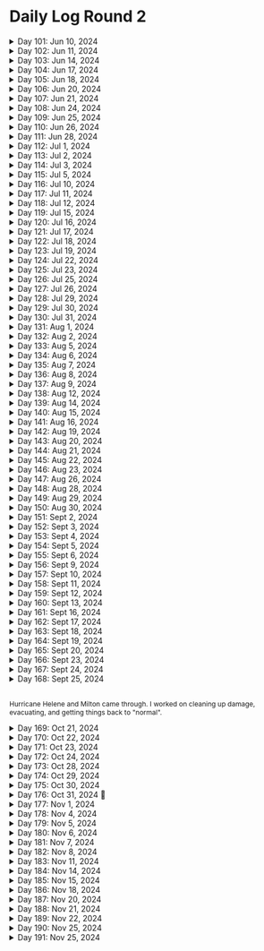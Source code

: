 # Daily Log Round 2

<details>
  <summary>Day 101: Jun 10, 2024</summary>

  ### Today's Progress:
  * Started and completed on learning Introductory JavaScript by building a Prymaind Generator on freeCodeCamp.

  ### Link to work:
  * None

  ### New thing(s) learned:
  * How to declare a variable using let/const
  * How to create different statements
  * Console logging

  ### Thoughts:
  * This one took a little while and was confusing. Took my time with it.

  ### Time spent working
  * 1.5 hrs
</details>

<details>
  <summary>Day 102: Jun 11, 2024</summary>

  ### Today's Progress:
  * Started and completed building a Gradebook App using JavaScript on freeCodeCamp.

  ### Link to work:
  * None

  ### New thing(s) learned:
  * None

  ### Thoughts:
  * I may go back to this sometime soon to get an understanding of how everything works again.

  ### Time spent working
  * 0.75 hrs
</details>

<details>
  <summary>Day 103: Jun 14, 2024</summary>

  ### Today's Progress:
  * Started working on building a Role Playing Game while learning Basic JavaScript (steps 1 → 69) on freeCodeCamp.

  ### Link to work:
  * None

  ### New thing(s) learned:
  * None

  ### Thoughts:
  * I'm slowly getting the hang of this

  ### Time spent working
  * 1.16 hrs
</details>

<details>
  <summary>Day 104: Jun 17, 2024</summary>

  ### Today's Progress:
  * Continued working on and completed building a Role Playing Game while learning Basic JavaScript (steps 69 → 172) on freeCodeCamp.

  ### Link to work:
  * None

  ### New thing(s) learned:
  * Basics of different statements and loops.

  ### Thoughts:
  * None

  ### Time spent working
  * 2 hrs
</details>

<details>
  <summary>Day 105: Jun 18, 2024</summary>

  ### Today's Progress:
  * Started and completed the basic debugging challenge for a background color changer using JavaScript on freeCodeCamp.
  * Started working on the Calorie Counter app by learning about Form Validation for JavaScript (steps 1 → 24) on freeCodeCamp

  ### Link to work:
  * None

  ### New thing(s) learned:
  * I've never heard of regex, I'm going to have to take some time and learn about that.

  ### Thoughts:
  * None

  ### Time spent working
  * 0.75 hrs
</details>

<details>
  <summary>Day 106: Jun 20, 2024</summary>

  ### Today's Progress:
  * Completed building the Calorie Counter app by learning about Form Validation for JavaScript on freeCodeCamp

  ### Link to work:
  * None

  ### New thing(s) learned:
  * I learned more about Form Validation and how page doesn't change to something else when clicking on the "submit" or "clear form" button.

  ### Thoughts:
  * None

  ### Time spent working
  * 1.8 hrs
</details>

<details>
  <summary>Day 107: Jun 21, 2024</summary>

  ### Today's Progress:
  * Completed reviewing DOM manipulation by building a Rock, Paper, Scissors Game on freeCodeCamp

  ### Link to work:
  * None

  ### New thing(s) learned:
  * None

  ### Thoughts:
  * None

  ### Time spent working
  * 0.75 hrs
</details>

<details>
  <summary>Day 108: Jun 24, 2024</summary>

  ### Today's Progress:
  * Moved to working on the Legacy JavaScript course after doing a bit of research. Completed steps 1 → 69 on learning Basic JavaScript on freeCodeCamp.

  ### Link to work:
  * None

  ### New thing(s) learned:
  * None

  ### Thoughts:
  * None

  ### Time spent working
  * 1.16 hrs
</details>

<details>
  <summary>Day 109: Jun 25, 2024</summary>

  ### Today's Progress:
  * Continued working on learning Basic JavaScript (Legacy Version) from freeCodeCamp (steps 69 → 82).

  ### Link to work:
  * None

  ### New thing(s) learned:
  * None

  ### Thoughts:
  * I plan on going back to watch some of the videos that were in the Legacy version to get a better understanding of some of the answers.

  ### Time spent working
  * 1hr
</details>

<details>
  <summary>Day 110: Jun 26, 2024</summary>

  ### Today's Progress:
  * Continued and completed working on learning Basic JavaScript (Legacy Version) from freeCodeCamp (steps 82 → 113).

  ### Link to work:
  * None

  ### New thing(s) learned:
  * None

  ### Thoughts:
  * None

  ### Time spent working
  * 1.16 hrs
</details>

<details>
  <summary>Day 111: Jun 28, 2024</summary>

  ### Today's Progress:
  * Started and completed working on learning about ES6 (ES2015) from freeCodeCamp.

  ### Link to work:
  * None

  ### New thing(s) learned:
  * None

  ### Thoughts:
  * This took a bit of time for sure, now I'll debate on what I want to do next.

  ### Time spent working
  * 1.16 hrs
</details>

<details>
  <summary>Day 112: Jul 1, 2024</summary>

  ### Today's Progress:
  * Started and completed learning about Regular Expressions and Debugging Code from freeCodeCamp's Legacy JavaScript section.

  ### Link to work:
  * None

  ### New thing(s) learned:
  * I learned about regex in JavaScript and how to find certain things in a string.

  ### Thoughts:
  * None

  ### Time spent working
  * 1.16 hrs
</details>

<details>
  <summary>Day 113: Jul 2, 2024</summary>

  ### Today's Progress:
  * Started and completed learning about Basic Data Structures in Legacy JavaScript on freeCodeCamp
  * Started working on Basic Algorithm Scripting in Legacy JavaScript on freeCodeCamp (steps 1 → 3)

  ### Link to work:
  * None

  ### New thing(s) learned:
  * I learned the basics about data structures in JavaScript.

  ### Thoughts:
  * None

  ### Time spent working
  * 1.16 hrs
</details>

<details>
  <summary>Day 114: Jul 3, 2024</summary>

  ### Today's Progress:
  * Started working on the Frontend Mentor project of the Article Preview Component.

  ### Link to work:
  * None

  ### New thing(s) learned:
  * None

  ### Thoughts:
  * Watching a tutorial and following along before I create it on my own to get an understanding of the project. This way, I can make cleaner code and have a better understanding of the project as I do it a few times.

  ### Time spent working
  * 1.16 hrs
</details>

<details>
  <summary>Day 115: Jul 5, 2024</summary>

  ### Today's Progress:
  * Continued working on the Frontend Mentor project of the Article Preview Component.

  ### Link to work:
  * None

  ### New thing(s) learned:
  * None

  ### Thoughts:
  * Taking my time in understanding how the code works and what's best for this project.

  ### Time spent working
  * 1.4 hrs
</details>

<details>
  <summary>Day 116: Jul 10, 2024</summary>

  ### Today's Progress:
  * Started researching and working on my personal Portfolio

  ### Link to work:
  * None

  ### New thing(s) learned:
  * None

  ### Thoughts:
  * I took a few days for myself after the holiday which made me realize I was stuck and wasn't sure what to do. After asking for some advice from Kevin Powell's Discord server, it was suggested that I should instead focus on my portfolio. In the past few weeks, I haven't really been challenging myself and cheating while working on Frontend Mentor projects by watching YouTube videos of other people's work. This project, I'm going to do my best to do none of that.

  ### Time spent working
  *
</details>

<details>
  <summary>Day 117: Jul 11, 2024</summary>

  ### Today's Progress:
  * Gathered, researched and started sketching out my Portfolio in Penpot.

  ### Link to work:
  * None

  ### New thing(s) learned:
  * Penpot being similair to Figma, just need to get the hang of things now.

  ### Thoughts:
  * None

  ### Time spent working
  * 1 hr
</details>

<details>
  <summary>Day 118: Jul 12, 2024</summary>

  ### Today's Progress:
  * Decided to switch back to Figma and continue working on researching and gathering materials for my plans/moodboard.

  ### Link to work:
  * None

  ### New thing(s) learned:
  * How to scale/crop images in Figma

  ### Thoughts:
  * Penpot is nice, but using Figma as a desktop application is much easier than relying on a website to load. Wish Penpot had a desktop application.

  ### Time spent working
  * 1.4 hrs
</details>

<details>
  <summary>Day 119: Jul 15, 2024</summary>

  ### Today's Progress:
  * Completed gather materials and inspiration for my moodboard for my portfolio. The next thing to do is work on Wireframes.

  ### Link to work:
  * None

  ### New thing(s) learned:
  * I learned about the different screensize options for different interfaces (IE: Mobile phones, Desktop, and Mobile) for Figma.

  ### Thoughts:
  * None

  ### Time spent working
  * 1.4 hrs
</details>

<details>
  <summary>Day 120: Jul 16, 2024</summary>

  ### Today's Progress:
  * Started and completed taking notes on a YouTube video by Creative Director Explains called My actual web design process for clients (Freelance and Agency)

  ### Link to work:
  * [YouTube Video](https://www.youtube.com/watch?v=Jz_wyVdWKm8)

  ### New thing(s) learned:
  * How the process of creating a website works and the explanation

  ### Thoughts:
  * None

  ### Time spent working
  * 1.5 hrs
</details>

<details>
  <summary>Day 121: Jul 17, 2024</summary>

  ### Today's Progress:
  * Continued working on planning and wireframing my personal portfolio.

  ### Link to work:
  * None

  ### New thing(s) learned:
  * None

  ### Thoughts:
  * I've decided to go with a single page site and then maybe in the future I'll do a multi-page site or keep it a single page. I'll have to see where the wind blows.

  ### Time spent working
  * 1.25 hrs
</details>

<details>
  <summary>Day 122: Jul 18, 2024</summary>

  ### Today's Progress:
  * Started and completed wireframing the desktop version of my portfolio and started wireframing the tablet version of my portfolio.

  ### Link to work:
  * None

  ### New thing(s) learned:
  * None

  ### Thoughts:
  * I'm enjoying planning out how I want it to look in a responsive way.

  ### Time spent working
  * 1.4 hrs
</details>

<details>
  <summary>Day 123: Jul 19, 2024</summary>

  ### Today's Progress:
  * Completed wireframing/sketching out my Tablet/Mobile view of my portfolio. Next week, I'll start properly designing my site in Figma.

  ### Link to work:
  * None

  ### New thing(s) learned:
  * None

  ### Thoughts:
  * Excited to actually start designing my website. Should make it more fun to code when I get started with that!

  ### Time spent working
  * 1.25 hrs
</details>

<details>
  <summary>Day 124: Jul 22, 2024</summary>

  ### Today's Progress:
  * Started and completed working on the design of my Portfolio for Desktop view.

  ### Link to work:
  * None

  ### New thing(s) learned:
  * None

  ### Thoughts:
  * I just need to find some more images to use for certain parts of the site. I'm missing AnyType and a few others.

  ### Time spent working
  * 1.5 hrs
</details>

<details>
  <summary>Day 125: Jul 23, 2024</summary>

  ### Today's Progress:
  * Completed designing the Tablet and Moble views of my Portfolio in Figma.
  * Started coding the navigation bar for my portfolio.

  ### Link to work:
  * None

  ### New thing(s) learned:
  * None

  ### Thoughts:
  * I'm excited to start coding my portfolio and I'm going to have to learn a lot of new things. First off will be the navigation bar.

  ### Time spent working
  * 1.3 hrs
</details>

<details>
  <summary>Day 126: Jul 25, 2024</summary>

  ### Today's Progress:
  * Started to work on the navigation bar of my portfolio.

  ### Link to work:
  * None

  ### New thing(s) learned:
  * None

  ### Thoughts:
  * I need to figure out how to make the navigation bar look more resopnsive and similair to the one I created in Figma.

  ### Time spent working
  * 1.1 hrs
</details>

<details>
  <summary>Day 127: Jul 26, 2024</summary>

  ### Today's Progress:
  * Re-started on the navigation bar and started to work on the hero section of my portfolio.

  ### Link to work:
  * None

  ### New thing(s) learned:
  * None

  ### Thoughts:
  * I need to figure out how to make a proper circle image to use for the picture of myself in the hero section.

  ### Time spent working
  * 1.25 hrs
</details>

<details>
  <summary>Day 128: Jul 29, 2024</summary>

  ### Today's Progress:
  * Continued to work on the hero section of my portfolio and got started on the about section.

  ### Link to work:
  * None

  ### New thing(s) learned:
  * None

  ### Thoughts:
  * Instead of using Font Awesome, I'm going to use SVGRepo.com to get the icons that I need for certain sections of my portfolio.

  ### Time spent working
  * 1.5 hrs
</details>

<details>
  <summary>Day 129: Jul 30, 2024</summary>

  ### Today's Progress:
  * Continued to work on my portfolio as a whole.

  ### Link to work:
  * None

  ### New thing(s) learned:
  * None

  ### Thoughts:
  * I somehow messed up my navigation bar and more within the code, so I just decided to restart from scratch...again. This time, I'm going to just code everything out in HTML first and then go into CSS and JS.

  ### Time spent working
  * 1.1 hrs
</details>

<details>
  <summary>Day 130: Jul 31, 2024</summary>

  ### Today's Progress:
  * Re-wrote my entire HTML from scratch and completed all my sections. Added images, links, and accessibility features that were needed.

  ### Link to work:
  * None

  ### New thing(s) learned:
  * None

  ### Thoughts:
  * Excited to get started on the CSS part of my website. I'm going to do my bes to start from a mobile-user POV and then work my way to a desktop-user POV.

  ### Time spent working
  * 1.3 hrs
</details>

<details>
  <summary>Day 131: Aug 1, 2024</summary>

  ### Today's Progress:
  * Started working (and hopefully finished) on the CSS sections of my navigation bar, hero section, and about section.

  ### Link to work:
  * None

  ### New thing(s) learned:
  * None

  ### Thoughts:
  * Tomorrow I'm going to take some time to write my about section of myself and then hopefully jump into the projects section once I feel comfortable enough. This is coming along slowly but surely!

  ### Time spent working
  * 1.83 hrs
</details>

<details>
  <summary>Day 132: Aug 2, 2024</summary>

  ### Today's Progress:
  * Continued to work on the mobile version of my portoflio using CSS.

  ### Link to work:
  * None

  ### New thing(s) learned:
  * None

  ### Thoughts:
  * So many lines of CSS...

  ### Time spent working
  * 2.42 hrs
</details>

<details>
  <summary>Day 133: Aug 5, 2024</summary>

  ### Today's Progress:
  * Continuned to work on my Personal Portfolio site and completed working on the Tablet and Desktop media queries.

  ### Link to work:
  * None

  ### New thing(s) learned:
  * None

  ### Thoughts:
  * Uploaded my project to GitHub finally and made a Netlify site out of it to test it out for a bit before I go public with it. There's a lot of changes and additions that need to be made.

  ### Time spent working
  * 2.6 hrs
</details>

<details>
  <summary>Day 134: Aug 6, 2024</summary>

  ### Today's Progress:
  * Fixed an issue with the hamburger menu not showing itself on multiple breakpoints. What a small pain to fix...

  ### Link to work:
  * None

  ### New thing(s) learned:
  * How not to break something and wonder what happened or where I went wrong.

  ### Thoughts:
  * Taking a break for the day, too angry and annoyed to work on this

  ### Time spent working
  * 1 hrs
</details>

<details>
  <summary>Day 135: Aug 7, 2024</summary>

  ### Today's Progress:
  * Continued to work on the CSS of my portfolio. It's slowly coming along...

  ### Link to work:
  * None

  ### New thing(s) learned:
  * None

  ### Thoughts:
  * This is a pain, but I will get it right...

  ### Time spent working
  * 2.6 hrs
</details>

<details>
  <summary>Day 136: Aug 8, 2024</summary>

  ### Today's Progress:
  * Continued to re-write my CSS, worked on my HTML for accessibility, and wrote some JavaScript.

  ### Link to work:
  * None

  ### New thing(s) learned:
  * How to make a hamburger menu and contact form not refresh the page using JavaScript.

  ### Thoughts:
  * I'm almost done with my website. I just need to make a few changes, add in some projects, and put my social media in a few places. It should be ready to go then!

  ### Time spent working
  * 3.05 hrs
</details>

<details>
  <summary>Day 137: Aug 9, 2024</summary>

  ### Today's Progress:
  * Continued to work on my portfolio

  ### Link to work:
  * None

  ### New thing(s) learned:
  * I learned how Web3Forms.com works for contact forms

  ### Thoughts:
  * Completed working on the contact form and used Web3Forms to use as a backend should someone send me a message.
  * Created and added my personal logo to the site.
  * Updated all text that made the site seem silly into slightly professional text.

  ### Time spent working
  * 2.1 hrs
</details>

<details>
  <summary>Day 138: Aug 12, 2024</summary>

  ### Today's Progress:
  * Completed working on my portfolio. I made a few changes to the site and now I just need to add my projects and purchase a domain to host it on.
  * Taking the rest of the time to find out what I want to do/learn next.

  ### Link to work:
  * None

  ### New thing(s) learned:
  * None

  ### Thoughts:
  * I'm not feeling comfrtable with CSS still and JavaScript even after completeing my portfolio. I'm happy with how I've made it and how it looks, but I'm in a fork in the road of learning. Asked for some advice on Kevin Powell's discord again.

  ### Time spent working
  * 2 hrs
</details>

<details>
  <summary>Day 139: Aug 14, 2024</summary>

  ### Today's Progress:
  * I took some time yesterday (8/13) to figure out what I wanted to do next. I decided that I would refresh myself with some CSS subjects and projects, re-learn/understand JavaScript, learn ReactJS, learn TailwindCSS, learn Git/GitHub, and job hunting (this will be after I feel comfortable with JavaScript and CSS).
  * I started working on Scrimba's CSS course on Grids (video 11/17).

  ### Link to work:
  * [Learning Path v2](https://github.com/kylecreate/100DaysOfCode/blob/main/imgs/LearningPath-v2.png)

  ### New thing(s) learned:
  * Understanding CSS Grid from a beginner stand point.

  ### Thoughts:
  * Everything is slowly coming back to me now as I watch these videos. They're very helpful. I'm debating if I want to buy PRO for Scrimba or just work on what resources I've collected.

  ### Time spent working
  * 1.3 hrs
</details>

<details>
  <summary>Day 140: Aug 15, 2024</summary>

  ### Today's Progress:
  * I purchased a Scrimba PRO subscription and got started on their Frontend Carrer Path. I've completed the Welcome module and building & deploying your first website module.

  ### Link to work:
  * None

  ### New thing(s) learned:
  * Basics of HTML...again

  ### Thoughts:
  * Why am I doing this? Because with the interactivity of this website and the way they teach students/people, it helps me out to understand as well. I'm just going in order since the certification will be nice even though it won't mean much.

  ### Time spent working
  * 2.6 hrs
</details>

<details>
  <summary>Day 141: Aug 16, 2024</summary>

  ### Today's Progress:
  * I worked on learning about CSS Grid Layouts on Scrimba, YouTube (Kevin Powell), MDN, and CSS Grid Garden

  ### Link to work:
  * None

  ### New thing(s) learned:
  * Learned how CSS grid systems work.

  ### Thoughts:
  * I'm going to take some time next week to learn more about Grids with some (hopefully) newly found videos/articles that can explain things.

  ### Time spent working
  * 2.7 hrs
</details>

<details>
  <summary>Day 142: Aug 19, 2024</summary>

  ### Today's Progress:
  * Started watching/working on Learning CSS Grid the Easy Way with Kevin Powell on YouTube using a Frontend Mentor project as an example.

  ### Link to work:
  * [Link to video](https://www.youtube.com/watch?v=rg7Fvvl3taU)

  ### New thing(s) learned:
  * CSS Grid using a Frontend Mentor project

  ### Thoughts:
  * Later on, my plan is to re-work this project from the ground up with no help and on my own to better understand CSS Grid.

  ### Time spent working
  * 1.3 hrs
</details>

<details>
  <summary>Day 143: Aug 20, 2024</summary>

  ### Today's Progress:
  * Completed watching Kevin Powell's video on learning CSS Grid the easy way.
  * Started and completed working on learning CSS Flexbox with Scrimba
  * Started and completed watching Kevin Powell's video on learning Flexbox the easy way.
  * Started and completed testing out my flexbox skills using different tasks from MDN.
  * Completed all levels (except for Lv.24) of Flexbox Froggy.
  * Attended my first Scrimba Town Hall where they discussed CSS and answered questions.

  ### Link to work:
  * None

  ### New thing(s) learned:
  * I learned a lot about CSSBattles, CSS Flexbox, and CSS Grid.

  ### Thoughts:
  * What a busy but good day! I will upload my new learning path soon that covers things I want to learn. I also have a few new projects in mind for the future.

  ### Time spent working
  * 3.4 hrs
</details>

<details>
  <summary>Day 144: Aug 21, 2024</summary>

  ### Today's Progress:
  * Started and completed watching Kevin Powell's videos on CSS Selectors (beyond the basics) and The Secret to mastering CSS Layouts.
  * Started working on learning Responsive Web Design on Scrimba which is also taught by Kevin Powell. (Overall: 5% complete | CSS Fundamentals Section: 32% complete)

  ### Link to work:
  * None

  ### New thing(s) learned:
  * The intermediate side of CSS selectors and the use of inline/inline-block elements in CSS.

  ### Thoughts:
  * I'm really enjoying this!

  ### Time spent working
  * 1.3 hrs
</details>

<details>
  <summary>Day 145: Aug 22, 2024</summary>

  ### Today's Progress:
  * Continued and completed working on learning Responsive Web Design on Scrimba which is taught by Kevin Powell. (Overall: 14% complete | CSS Fundamentals Section: 100% complete, next up is Starting to Think Responsively)

  ### Link to work:
  * None

  ### New thing(s) learned:
  * Learned more about the basics of CSS and some of the fundamentals to make learning responsive design easier.

  ### Thoughts:
  * I'm really enjoying jumping back into CSS, Kevin makes it fun!

  ### Time spent working
  * 2.85 hrs
</details>

<details>
  <summary>Day 146: Aug 23, 2024</summary>

  ### Today's Progress:
  * Continued working on learning Responsive Web Design on Scrimba which is taught by Kevin Powell. (Overall: 29% complete | Starting to Think Responsively: 56% complete)

  ### Link to work:
  * None

  ### New thing(s) learned:
  * I learned more about masking very basic responsive websites with media queries and a basic navigation bar.

  ### Thoughts:
  * None

  ### Time spent working
  * 3 hrs
</details>

<details>
  <summary>Day 147: Aug 26, 2024</summary>

  ### Today's Progress:
  * Continued working on learning Responsive Web Design on Scrimba which is taught by Kevin Powell. (Overall: 40% complete | Starting to Think Responsively: 100% complete! Next up will be Stepping up our style)

  ### Link to work:
  * None

  ### New thing(s) learned:
  * None

  ### Thoughts:
  * After I finish the next section in this course, I'm going to re-code the website we're working on from scratch to see if I'm able to do it on my own and hopefully make it look better (design and code wise).

  ### Time spent working
  * 2.3 hrs
</details>

<details>
  <summary>Day 148: Aug 28, 2024</summary>

  ### Today's Progress:
  * Continued working on learning Responsive Web Design on Scrimba which is taught by Kevin Powell. (Overall: 52% complete | Stepping up our style 53% complete)

  ### Link to work:
  * None

  ### New thing(s) learned:
  * Learned more about background-images and viewport units

  ### Thoughts:
  * I'm enjoying these projects as I work along with Kevin. The BBQ splash page will be another project that I work on after completing this course.

  ### Time spent working
  * 2 hrs
</details>

<details>
  <summary>Day 149: Aug 29, 2024</summary>

  ### Today's Progress:
  * Continued working on learning Responsive Web Design on Scrimba which is taught by Kevin Powell. (Overall: 69% complete | Stepping up our style (100% complete), started Taking flexbox to the next level section (71% complete))

  ### Link to work:
  * None

  ### New thing(s) learned:
  * Learned a lot more about flexbox and proper stylings

  ### Thoughts:
  * Other than having problems with the site today, I managed to get a lot done. I'm writing down in my Notion (soon to switch to AppFlowy) the projects that I'm going to re-work when I finish from this section.

  ### Time spent working
  * 2.6 hrs
</details>

<details>
  <summary>Day 150: Aug 30, 2024</summary> 🎉

  ### Today's Progress:
  * Continued working on learning Responsive Web Design on Scrimba which is taught by Kevin Powell. (Overall: 83% complete | continued and completed Taking flexbox to the next level section (100% complete) and CSS Grid: The ultimate layout tool (100% complete)).

  ### Link to work:
  * None

  ### New thing(s) learned:
  * I learned more in-depth about CSS Flexbox and CSS Grid.

  ### Thoughts:
  * As Kevin was showing a Portfolio work example of CSS Grid, I said in my head "This man is doing witchcraft...". I see a lot of changes to my portfolio and future work already without even touching anything.

  ### Time spent working
  * 2.4 hrs
</details>

<details>
  <summary>Day 151: Sept 2, 2024</summary>

  ### Today's Progress:
  * Continued and completed working on learning Responsive Web Design on Scrimba which is taught by Kevin Powell. (Overall: 100% complete | started and completed Taking it the next level (100% complete)).

  ### Link to work:
  * None

  ### New thing(s) learned:
  * I learned more about using CSS grid/flexbox for a real-life style website.

  ### Thoughts:
  * I'm surprised I finished this course in a single day. Next, I'm going to watch the Space Travel Website course from Scrimba. After that, I plan on doing some reading of CSS to see what else I can learn.

  ### Time spent working
  * 2.7 hrs
</details>

<details>
  <summary>Day 152: Sept 3, 2024</summary>

  ### Today's Progress:
  * Started working on Kevin Powell's Space Travel Website course on Scrimba. I started with the module of The design system (43% complete).

  ### Link to work:
  * None

  ### New thing(s) learned:
  * How to do a complete CSS reset for a new webpage and how to create a design system from scratch using the classes we've created so far.

  ### Thoughts:
  * The design system is actually kind of fun to work on before starting on the website itself. Also, with all the classes that have been used so far, I find this to be a really good idea for HUGE projects in the future.

  ### Time spent working
  * 1.3 hrs
</details>

<details>
  <summary>Day 153: Sept 4, 2024</summary>

  ### Today's Progress:
  * Continued working on Kevin Powell's Space Travel Website course on Scrimba. I started with the module of The design system (81% complete).

  ### Link to work:
  * None

  ### New thing(s) learned:
  * I'm learning how to use multiple classes within CSS on HTML to create some cool components.

  ### Thoughts:
  * So many lines of CSS and create such cool and small things!

  ### Time spent working
  * 1.2 hrs
</details>

<details>
  <summary>Day 154: Sept 5, 2024</summary>

  ### Today's Progress:
  * Continued working on Kevin Powell's Space Travel Website course on Scrimba. I completed the module of The design system (100% complete), completed the module of The homepage (100%), and started on the Navigation module (69%).

  ### Link to work:
  * None

  ### New thing(s) learned:
  * I've learned a lot about how to do a navigation bar and how to make the homepage of this project look similar to the Figma design.

  ### Thoughts:
  * This is a tough project, but will be re-done in the future when I'm comfortable with CSS and JavaScript.

  ### Time spent working
  * 2.7 hrs
</details>

<details>
  <summary>Day 155: Sept 6, 2024</summary>

  ### Today's Progress:
  * Continued working on Kevin Powell's Space Travel Website course on Scrimba. I completed the Navigation module (100%), the destination page module (100%), and started working on the tabs module (23%).

  ### Link to work:
  * None

  ### New thing(s) learned:
  * I learned more about how to style different HTML tags with similar styles of other tags. Also, I learned a lot about JavaScript even if I haven't gotten that far yet.

  ### Thoughts:
  * I'm happy I'm almost done with this project. I believe that I'll work on this again after I learn JavaScript and get comfortable with that.

  ### Time spent working
  * 2.6 hrs
</details>

<details>
  <summary>Day 156: Sept 9, 2024</summary>

  ### Today's Progress:
  * Continued working on and completed Kevin Powell's Space Travel Website course on Scrimba. I completed the tabs module (100%).
  * Started working on Frontend Mentor's Product Preview Card Component challenge.

  ### Link to work:
  * None

  ### New thing(s) learned:
  * None

  ### Thoughts:
  * I'm happy to have finally finished the Space Travel site and now going to start working on Frontend Mentor/real-life style projects for a while.

  ### Time spent working
  * 2.7 hrs
</details>

<details>
  <summary>Day 157: Sept 10, 2024</summary>

  ### Today's Progress:
  * Completed working on the Product Preview Card challenge from Frontend Mentor.
  * Started and completed the first CSS challenge from Scrimba's CSS Challenges course.

  ### Link to work:
  * [FEM - Product Preview Card](https://github.com/kylecreate/FEM-ProductCard)

  ### New thing(s) learned:
  * How to create a spoiler using HTML and CSS.

  ### Thoughts:
  * I think I'll enjoy the CSS challenges from Scrimba. These will be different things to work on and hopefully help my CSS skills get better.

  ### Time spent working
  * 1.2 hrs
</details>

<details>
  <summary>Day 158: Sept 11, 2024</summary>

  ### Today's Progress:
  * Started and completed working on the CSS Challenges from Scrimba of the Colorful Button and Expanding Search Bar.

  ### Link to work:
  * [Scrimba Projects](https://github.com/kylecreate/Scrimba-Projects)

  ### New thing(s) learned:
  * How to create a border around a button to grow when hovered.
  * How to expand a search bar and hide things only screen readers can hear/say.

  ### Thoughts:
  * These challenges are fun! I'm looking forward to working on more of these in the future!

  ### Time spent working
  * 1.2 hrs
</details>

<details>
  <summary>Day 159: Sept 12, 2024</summary>

  ### Today's Progress:
  * Started on the CSS Challenge from Scrimba of the Codepen Tile.

  ### Link to work:
  * None

  ### New thing(s) learned:
  * None

  ### Thoughts:
  * Didn't get too much done today. Going to try and restart with a fresh mind tomorrow.

  ### Time spent working
  * 1 hrs
</details>

<details>
  <summary>Day 160: Sept 13, 2024</summary>

  ### Today's Progress:
  * Re-started and completed the Codepen Tile CSS Challenge from Scrimba.
  * Started and completed the first Loading Animation CSS Challenge from Scrimba.
  * Made some changes to the Product Preview card from Frontend Mentor after receiving feedback.

  ### Link to work:
  * None

  ### New thing(s) learned:
  * I learned how to animate a loading sequence for a website.
  * I learned how to show something under a card by using the hover psuedo class.

  ### Thoughts:
  * Work hard, play hard as always!

  ### Time spent working
  * 2.05 hrs
</details>

<details>
  <summary>Day 161: Sept 16, 2024</summary>

  ### Today's Progress:
  * Started and completed the CSS challenge of creating another Loading Animation on Scrimba.
  * Started and completed the CSS challenge of creating a Archery Target on Scrimba.
  * Continued working on the Frontend Developer Career Path by building the Google.com clone project. (Overall: 4% complete)

  ### Link to work:
  * None

  ### New thing(s) learned:
  * I learned how to create an archery target using CSS and figuring out how to center the circles within the window.
  * I learned more about centering buttons/items on a page while working on the Google.com clone project from Scrimba.

  ### Thoughts:
  * I think going back and forth between the CSS challenges and the Career Path courses is a good idea. This way, I can challenge myself while also re-learning the basics as I go along.

  ### Time spent working
  * 2.6 hrs
</details>

<details>
  <summary>Day 162: Sept 17, 2024</summary>

  ### Today's Progress:
  * Started and completed building a Digital Business Card on Scrimba. Frontend Developer Career Path (6% Complete)

  ### Link to work:
  * None

  ### New thing(s) learned:
  * I more about linking items, files, and other assets by using a single period, double period, or just the backslash.

  ### Thoughts:
  * None

  ### Time spent working
  * 1.3 hrs
</details>

<details>
  <summary>Day 163: Sept 18, 2024</summary>

  ### Today's Progress:
  * Continued working on the Frontend Developer Career Path on Scrimba (9% complete)
    * Started and completed building a Space Exploration site on Scrimba
    * Started working on building a Birthday GIFt site on Scrimba (54% complete)

  ### Link to work:
  * None

  ### New thing(s) learned:
  * I learned more about adding GIFs to a site and how to position different images on a site by setting the flex-direction to either row or column.

  ### Thoughts:
  * I'm starting to enjoy myself again! Really enjoying all the learning I'm doing.

  ### Time spent working
  * 2 hrs
</details>

<details>
  <summary>Day 164: Sept 19, 2024</summary>

  ### Today's Progress:
  * Continued working on the Frontend Developer Career Path on Scrimba (10% complete)
    * Continued and completed working on the Birthday GIFt site on Scrimba
    * Started working on the Solo Project: Hometown Homepage.

  ### Link to work:
  * [Scrimba Birthday GIFt Project](https://github.com/kylecreate/Scrimba-Birthday)

  ### New thing(s) learned:
  * I learned how adding an image inside of a div tag without using the image tag.
  * I learned more about adding audio/video to a website.

  ### Thoughts:
  * Now we're getting our hands dirty, and I like it! Should I wash my hands or keep them dirty?

  ### Time spent working
  * 2.7 hrs
</details>

<details>
  <summary>Day 165: Sept 20, 2024</summary>

  ### Today's Progress:
  * Continued working on the Frontend Developer Career Path on Scrimba (10% complete)
    * Conintued and completed working on the Solo Project: Hometown Homepage.
  * Started working on the Frontend Mentor Four Card Feature project.

  ### Link to work:
  * [Scrimba Hometown](https://github.com/kylecreate/Scrimba-Hometown)

  ### New thing(s) learned:
  * None

  ### Thoughts:
  * I'm very happy with how the Hometown project came out. I posted it to the code-reviews channel in their discord server. Now, I'm starting on the Four Card Feature project from Frontend Mentor now. Taking my time to learn everything instead of speedrunning it like a demon has really helped me a ton!

  ### Time spent working
  * 2 hrs
</details>

<details>
  <summary>Day 166: Sept 23, 2024</summary>

  ### Today's Progress:
  * Continued working on and completed the Frontend Mentor Four Card Feature project.
  * Started and completed the Word Carousel and Flag of France CSS challenges on Scrimba
  * Organized my projects from freeCodeCamp, Scrimba, and Frontend Mentor into separate repos on GitHub.

  ### Link to work:
  * [Scrimba Projects](https://github.com/kylecreate/Scrimba-Projects) | [Frontend Mentor Projects](https://github.com/kylecreate/FrontendMentor-Projects) | [freeCodeCamp Projects](https://github.com/kylecreate/FCC-Projects)

  ### New thing(s) learned:
  * I learned how to use CSS animations to show different words one at a time using keyframes.
  * I learned how to create a flag in CSS in 2 different ways (flex and grid).

  ### Thoughts:
  * I think having all my projects in one place for each of the sites I use might be a good thing. In the future, I'll probably switch them all over to my Portfolio website once that's finished. In the meantime, I'm going to continue working on doing more CSS projects from Scrimba and Frontend Mentor before starting JavaScript.

  ### Time spent working
  * 2 hrs
</details>

<details>
  <summary>Day 167: Sept 24, 2024</summary>

  ### Today's Progress:
  * Started working on a template for my 3 GitHub Repos (freeCodeCamp Projects, Scrimba Projects, and fCC Projects) that way I can make a site out of everything and not have a ton of sites.

  ### Link to work:
  * None

  ### New thing(s) learned:
  * None

  ### Thoughts:
  * Hopefully this will be helpful for myself and others once I finish it!

  ### Time spent working
  * 1.2 hrs
</details>

<details>
  <summary>Day 168: Sept 25, 2024</summary>

  ### Today's Progress:
  * Started and completed working on the Three Column Preview Card Component challenge from Frontend Mentor
  * Started and completed working on the Flag of Germany and Madagascar on Scrimba's CSS Challenges (43% complete)

  ### Link to work:
  * [Frontend Mentor - 3 Column Preview](https://github.com/kylecreate/FrontendMentor-Projects/tree/main/Three-Column-Preview) | [Scrimba - Germany Flag](https://github.com/kylecreate/Scrimba-Projects/tree/main/CSS%20Challenges/Germany-Flag) | [Scrimba - Madagascar Flag](https://github.com/kylecreate/Scrimba-Projects/tree/main/CSS%20Challenges/Madagascar-Flag)

  ### New thing(s) learned:
  * None

  ### Thoughts:
  * These challenges are are helping me get better at CSS!

  ### Time spent working
  * 1.2 hrs
</details>

<br>
<p style="font-size: 12px;">Hurricane Helene and Milton came through. I worked on cleaning up damage, evacuating, and getting things back to "normal".</p>

<details>
  <summary>Day 169: Oct 21, 2024</summary>

  ### Today's Progress:
  * Started working on the Social Proof Challenge of Frontend Mentor.

  ### Link to work:
  * None

  ### New thing(s) learned:
  * None

  ### Thoughts:
  * Today was my first day back into coding after dealing with the recent hurricanes. I need to get back into the swing of things since it's been so long. Feels like I forgot everything but I'll get back to it.

  ### Time spent working
  * 1.6 hrs
</details>

<details>
  <summary>Day 170: Oct 22, 2024</summary>

  ### Today's Progress:
  * Continued working on the Social Proof Challenge from Frontend Mentor.

  ### Link to work:
  * None

  ### New thing(s) learned:
  * None

  ### Thoughts:
  * I decided to re-write my HTML and CSS since something felt off about it from yesterday. I put the final image provided into Photoshop and organized everything in containers and what each square meant. This really helps. Also, I got distracted by a big claw truck outside getting my hurricane debris. So, I'm happy about that finally happening as well!

  ### Time spent working
  * 1.25 hrs
</details>

<details>
  <summary>Day 171: Oct 23, 2024</summary>

  ### Today's Progress:
  * Continued working on the Social Proof Challenge from Frontend Mentor.

  ### Link to work:
  * None

  ### New thing(s) learned:
  * None

  ### Thoughts:
  * None

  ### Time spent working
  * 1 hrs
</details>

<details>
  <summary>Day 172: Oct 24, 2024</summary>

  ### Today's Progress:
  * Completed working on the Social Proof Challenge from Frontend Mentor.
  * Started and completed working on the Flag of Switzerland from Scrimba's CSS Challenges.

  ### Link to work:
  * None

  ### New thing(s) learned:
  * None

  ### Thoughts:
  * I'm still getting into the swing of things. These small projects are helping after being away for so long.

  ### Time spent working
  * 1.2 hrs
</details>

<details>
  <summary>Day 173: Oct 28, 2024</summary>

  ### Today's Progress:
  * I started working on making websites interactive (16% complete) to learn about JavaScript by making a passenger counter app (100%). Next up will be making a Blackjack App.

  ### Link to work:
  * [Counter App](https://github.com/kylecreate/Scrimba-Projects/tree/main/Frontend%20Path%20Projects/Counter-App)

  ### New thing(s) learned:
  * I learned about the basics of JavaScript and how to add and remove numbers.

  ### Thoughts:
  * I'm looking forward to mastering JavaScript! My goals are to complete this course, work on some projects, work on my personal portfolio, and then find a job!

  ### Time spent working
  * 2.36 hrs
</details>

<details>
  <summary>Day 174: Oct 29, 2024</summary>

  ### Today's Progress:
  * I continued working on the Making Websites Interactive section (21% complete) of the Frontend Mentor Frontend Dev path (13% complete).
    * I started working on the JavaScript Challenges Pt.1 section and finished everything until the Solo Project(90%).

  ### Link to work:
  * None

  ### New thing(s) learned:
  * None

  ### Thoughts:
  * The JavaScript challenges were fun to work on and really made me think. It makes me happy that after having a Rubber Ducky for the past few years finally came in handy when I was trying to explain to myself how a certain challenge worked.

  ### Time spent working
  * 1.25 hrs
</details>

<details>
  <summary>Day 175: Oct 30, 2024</summary>

  ### Today's Progress:
  * I continued working on the Making Websites Interactive section (21% complete) of the Frontend Mentor Frontend Dev path (13% complete).
    * I completed working on the JavaScript Challenges Pt.1 section and finished everything(100%).

  ### Link to work:
  * [Basketball Scoreboard](https://github.com/kylecreate/Scrimba-Projects/tree/main/JavaScript/Basketball-Scoreboard)

  ### New thing(s) learned:
  * None

  ### Thoughts:
  * This took me a little bit of time, but I'm so happy I managed to figure this out on my own!

  ### Time spent working
  * 1.75 hrs
</details>

<details>
  <summary>Day 176: Oct 31, 2024 🎃</summary>

  ### Today's Progress:
  * I continued working on the Making Websites Interactive section (34% complete) of the Frontend Mentor Frontend Dev path (15% complete).
    * Started and completed the section of setting up a local dev environment (100%)
    * Started working on the section of building a Blackjack game (39% complete)

  ### Link to work:
  * None

  ### New thing(s) learned:
  * I learned about creating if/else statements, Booleans, variables, and arrays.

  ### Thoughts:
  * Taking this language slow so I understand everything is really helping me!

  ### Time spent working
  * 2 hrs
</details>

<details>
  <summary>Day 177: Nov 1, 2024</summary>

  ### Today's Progress:
  * I continued working on the Making Websites Interactive section (41% complete) of the Frontend Mentor Frontend Dev path (16% complete).
    * Continued working on the section of building a Blackjack game (63% complete)

  ### Link to work:
  * None

  ### New thing(s) learned:
  * I learned more about Arrays, for loops, creating an array based loop, and how to return and generate random numbers in a function.

  ### Thoughts:
  * Everything is slowly starting to make sense for me.

  ### Time spent working
  * 1.25 hrs
</details>

<details>
  <summary>Day 178: Nov 4, 2024</summary>

  ### Today's Progress:
  * I continued working on the Making Websites Interactive section (56% complete) of the Frontend Mentor Frontend Dev path (19% complete) from Scrimba.
    * Continued and completed working on the section of building a Blackjack game (100% complete)
    * Started working on JavaScript challenges Pt.2 (88% complete)
      * Started working on the Password Generator Solo Project

  ### Link to work:
  * None

  ### New thing(s) learned:
  * I learned more about Math.random(), Math.floor(), logical operators (AND and OR), creating objects, and when to use and not use AI while coding.

  ### Thoughts:
  * The challenges were fun to work on and this project should really be a challenge for me!

  ### Time spent working
  * 3 hrs
</details>

<details>
  <summary>Day 179: Nov 5, 2024</summary>

  ### Today's Progress:
  * I continued working on the Making Websites Interactive section (59% complete) of the Frontend Mentor Frontend Dev path (19% complete) from Scrimba.
    * I continued working on and completed the Password Generator Solo Project.
    * I started working on the section of building a Chrome Extension (12% complete).

  ### Link to work:
  * None

  ### New thing(s) learned:
  * I learned about the basics of addEventListener().

  ### Thoughts:
  * My project came out very nicely which I'm happy about. I may have to use the random password generator I created instead of using the one on KeepassXC (I'm kidding...)

  ### Time spent working
  * 1.3 hrs
</details>

<details>
  <summary>Day 180: Nov 6, 2024</summary>

  ### Today's Progress:
  * I continued working on the Making Websites Interactive section (74% complete) of the Frontend Mentor Frontend Dev path (22% complete) from Scrimba.
    * I continued working on the section of building a Chrome Extension (63% complete).

  ### Link to work:
  * None

  ### New thing(s) learned:
  * I learned about the difference of when to use let and const, how to use innerHTML, how to use createElement() and append(), how to clear an input value after clicking a button, template strings, and localStorage.

  ### Thoughts:
  * I've never created an extension before, that was fun!

  ### Time spent working
  * 2 hrs
</details>

<details>
  <summary>Day 181: Nov 7, 2024</summary>

  ### Today's Progress:
  * I continued working on the Making Websites Interactive section (84% complete) of the Frontend Mentor Frontend Dev path (23% complete) from Scrimba.
    * I continued working on and completed the section of building a Chrome Extension (100% complete).

  ### Link to work:
  * [First Chrome Extension](https://github.com/kylecreate/Scrimba-Projects/tree/main/JavaScript/Chrome-Extension)

  ### New thing(s) learned:
  * I learned more about the difference between Truthy and Falsy values, JSON objects, and objects in arrays.

  ### Thoughts:
  * I was having trouble with the Chrome Extension project, so I asked in the FCC Discord server and had some help from Hana (shout out to her, thank you again!). Also, I thought after finishing this project would be a good time to end for the day.

  ### Time spent working
  * 2 hrs
</details>

<details>
  <summary>Day 182: Nov 8, 2024</summary>

  ### Today's Progress:
  * I continued working on the Making Websites Interactive section (87% complete) of the Frontend Mentor Frontend Dev path (24% complete) from Scrimba.
    * I started working on JavaScript challenges Pt.3 (67% complete)

  ### Link to work:
  * None

  ### New thing(s) learned:
  * I learned how to generate a sentence using a function for loop should it have more than 2 items in an array.

  ### Thoughts:
  * None

  ### Time spent working
  * 1.25 hrs
</details>

<details>
  <summary>Day 183: Nov 11, 2024</summary>

  ### Today's Progress:
  * I continued working on the Making Websites Interactive section (100% complete) of the Frontend Mentor Frontend Dev path (26% complete) from Scrimba.
    * I continued working on and completed JavaScript challenges Pt.3 including the Solo Project (100% complete).
    * I started and completed working on building a mobile app (100% complete).

  ### Link to work:
  * [JavaScript Challenges Pt.3](https://github.com/kylecreate/Scrimba-Projects/tree/main/JavaScript/Challenges-Pt.3)
  * [Mobile App](https://github.com/kylecreate/Scrimba-Projects/tree/main/JavaScript/Mobile-App)

  ### New thing(s) learned:
  * How to use Firebase as a beginner

  ### Thoughts:
  * None

  ### Time spent working
  * 2.5 hrs
</details>

<details>
  <summary>Day 184: Nov 14, 2024</summary>

  ### Today's Progress:
  * I started working on the Accessible Development section (100% complete) of the Frontend Mentor Frontend Dev path (28% complete) from Scrimba.

  ### Link to work:
  * None

  ### New thing(s) learned:
  * I learned about how to make a website I'm working on more accessible to users who are using a screen reader.

  ### Thoughts:
  * None

  ### Time spent working
  * 2 hrs
</details>

<details>
  <summary>Day 185: Nov 15, 2024</summary>

  ### Today's Progress:
  * I started working on the Essential CSS concepts section (19% complete) of the Frontend Mentor Frontend Dev path (29% complete) from Scrimba.
    * I started working on the Building an NFT website section (39% complete).

  ### Link to work:
  * None

  ### New thing(s) learned:
  * I learned about making my CSS skills better and making parts of the stylesheet organized.

  ### Thoughts:
  * Organization is key 🙏🏻

  ### Time spent working
  * 1.2 hrs
</details>

<details>
  <summary>Day 186: Nov 18, 2024</summary>

  ### Today's Progress:
  * I continued working on the Essential CSS concepts section (78% complete) of the Frontend Mentor Frontend Dev path (32% complete) from Scrimba.
    * I continued working on and completed the Building an NFT website section (100% complete).
    * I started working on the CSS Fundamentals: Challenges section (95% complete).

  ### Link to work:
  * [Essential CSS Challenge - Scrimba](https://github.com/kylecreate/Scrimba-Projects/tree/main/Frontend%20Path%20Projects/Essential-CSS-Challenges)

  ### New thing(s) learned:
  * I learned about grouping selectors the correct way, CSS specificity, and when to use buttons and links.

  ### Thoughts:
  * I worked very hard today and I'm happy about that. Tomorrow, I'll get started on the Solo Project of the CSS Fundamentals challenges module.

  ### Time spent working
  * 3.1 hrs
</details>

<details>
  <summary>Day 187: Nov 20, 2024</summary>

  ### Today's Progress:
  * I continued working on the Essential CSS concepts section (80% complete) of the Frontend Mentor Frontend Dev path (32% complete) from Scrimba.
    * I continued working on the CSS Fundamentals: Challenges section (100% complete).
      * I started and completed working on the Oldgram project.

  ### Link to work:
  * [Oldgram Scrimba Project](https://github.com/kylecreate/Scrimba-Projects/tree/main/Frontend%20Path%20Projects/Oldagram)

  ### New thing(s) learned:
  * None

  ### Thoughts:
  * I took yesterday (11/19) off because Scrimba wasn't working right after their update when I wanted to start working on the Oldgram project. Instead, I started that today and have the basics of the site laid out. Excited to work on this project!

  ### Time spent working
  * 1.25 hrs
</details>

<details>
  <summary>Day 188: Nov 21, 2024</summary>

  ### Today's Progress:
  * I completed the Essential CSS concepts module (100% complete) and I started on the Essential JavaScript Concepts module (4% complete) of the Frontend Mentor Frontend Dev path (34% complete) from Scrimba.
    * I started and completed working on the Building a Coworking Space site (100% Complete).
    * I started working on The World's Most Annoying Cookie Consent (19% complete).

  ### Link to work:
  * [Coworking Space Site](https://github.com/kylecreate/Scrimba-Projects/tree/main/Frontend%20Path%20Projects/Coworking)

  ### New thing(s) learned:
  * For the CSS concepts module, I learned more about using margin auto, position absolute/fixed/relative, and the align-self property.

  ### Thoughts:
  * I'm so happy with how I'm learning and moving through these courses. I'll hopefully have some good project ideas soon.

  ### Time spent working
  * 2.3 hrs
</details>

<details>
  <summary>Day 189: Nov 22, 2024</summary>

  ### Today's Progress:
  * I continued working on the Essential JavaScript Concepts module (21% complete) of the Frontend Mentor Frontend Dev path (36% complete) from Scrimba.
    * I continued and completed working on The World's Most Annoying Cookie Consent (100% complete).

  ### Link to work:
  * [Annoying Cookie Consent](https://github.com/kylecreate/Scrimba-Projects/tree/main/JavaScript/Cookie-Consent)

  ### New thing(s) learned:
  * I learned more about form validation and requirements, preventDefault(), how to gather data from a form, and how to reverse the order of 2 elements.

  ### Thoughts:
  * I really enjoyed working on this project. It's amazing what JavaScript can do for a website and how a sketchy web platform can sell your data. Who in the world would do such a thing?!

  ### Time spent working
  * 2.3 hrs
</details>

<details>
  <summary>Day 190: Nov 25, 2024</summary>

  ### Today's Progress:
  * I continued working on the Essential JavaScript Concepts module (28% complete) of the Frontend Mentor Frontend Dev path (37% complete) from Scrimba.
    * I started working on Pumpkin's Purrfect Meme Picker module (32% complete).

  ### Link to work:
  * None

  ### New thing(s) learned:
  * I learned about the for...of loop and the .includes() method.

  ### Thoughts:
  * I may not have gotten very far today, but I was confused about how the for...of loop works. My goal for tomorrow is to find some sort of article/video that I can learn from to get a better understanding.

  ### Time spent working
  * 2 hrs
</details>

<details>
  <summary>Day 191: Nov 25, 2024</summary>

  ### Today's Progress:
  *

  ### Link to work:
  *

  ### New thing(s) learned:
  *

  ### Thoughts:
  *

  ### Time spent working
  *
</details>